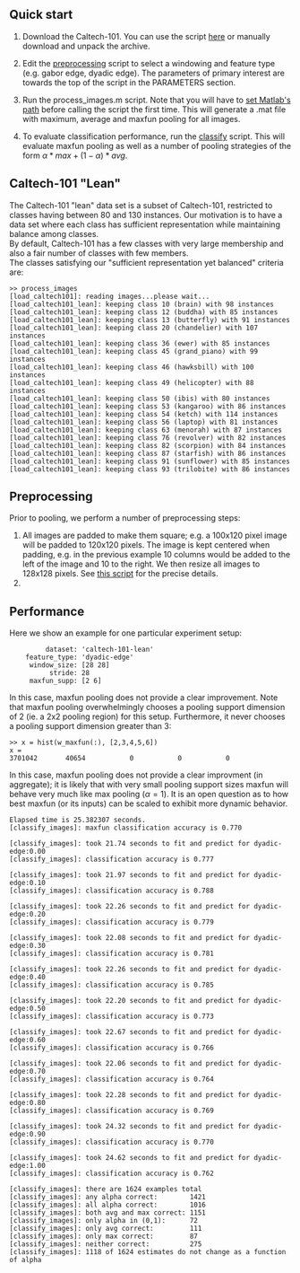 
## Quick start

1.  Download the Caltech-101.  You can use the script [here](./data/get_caltech101.sh) or manually download and unpack the archive.

2.  Edit the [preprocessing](./process_images.m) script to select a windowing and feature type (e.g. gabor edge, dyadic edge).  The parameters of primary interest are towards the top of the script in the PARAMETERS section.

3.  Run the process_images.m script.  Note that you will have to [set Matlab's path](set_path.m) before calling the script the first time.  This will generate a .mat file with maximum, average and maxfun pooling for all images.

4. To evaluate classification performance, run the [classify](classify_images.m) script.  This will evaluate maxfun pooling as well as a number of pooling strategies of the form $\alpha * max + (1 - \alpha)*avg$.  



## Caltech-101 "Lean"
The Caltech-101 "lean" data set is a subset of Caltech-101, restricted to classes having between 80 and 130 instances. 
Our motivation is to have a data set where each class has sufficient representation while maintaining balance among classes.  
By default, Caltech-101 has a few classes with very large membership and also a fair number of classes with few members.  
The classes satisfying our "sufficient representation yet balanced" criteria are:

```
>> process_images
[load_caltech101]: reading images...please wait...
[load_caltech101_lean]: keeping class 10 (brain) with 98 instances
[load_caltech101_lean]: keeping class 12 (buddha) with 85 instances
[load_caltech101_lean]: keeping class 13 (butterfly) with 91 instances
[load_caltech101_lean]: keeping class 20 (chandelier) with 107 instances
[load_caltech101_lean]: keeping class 36 (ewer) with 85 instances
[load_caltech101_lean]: keeping class 45 (grand_piano) with 99 instances
[load_caltech101_lean]: keeping class 46 (hawksbill) with 100 instances
[load_caltech101_lean]: keeping class 49 (helicopter) with 88 instances
[load_caltech101_lean]: keeping class 50 (ibis) with 80 instances
[load_caltech101_lean]: keeping class 53 (kangaroo) with 86 instances
[load_caltech101_lean]: keeping class 54 (ketch) with 114 instances
[load_caltech101_lean]: keeping class 56 (laptop) with 81 instances
[load_caltech101_lean]: keeping class 63 (menorah) with 87 instances
[load_caltech101_lean]: keeping class 76 (revolver) with 82 instances
[load_caltech101_lean]: keeping class 82 (scorpion) with 84 instances
[load_caltech101_lean]: keeping class 87 (starfish) with 86 instances
[load_caltech101_lean]: keeping class 91 (sunflower) with 85 instances
[load_caltech101_lean]: keeping class 93 (trilobite) with 86 instances
```



## Preprocessing

Prior to pooling, we perform a number of preprocessing steps:

1.  All images are padded to make them square; e.g. a 100x120 pixel image will be padded to 120x120 pixels.  The image is kept centered when padding, e.g. in the previous example 10 columns would be added to the left of the image and 10 to the right.  We then resize all images to 128x128 pixels.  See [this script](./data/resize_square.m) for the precise details.
2. 


## Performance

Here we show an example for one particular experiment setup:

```
         dataset: 'caltech-101-lean'
    feature_type: 'dyadic-edge'
     window_size: [28 28]
          stride: 28
     maxfun_supp: [2 6]
```

In this case, maxfun pooling does not provide a clear improvement.  Note that maxfun pooling overwhelmingly chooses a pooling support dimension of 2 (ie. a 2x2 pooling region) for this setup.   Furthermore, it never chooses a pooling support dimension greater than 3:

```
>> x = hist(w_maxfun(:), [2,3,4,5,6])
x =
3701042       40654           0           0           0
```

In this case, maxfun pooling does not provide a clear improvment (in aggregate); it is likely that with very small pooling support sizes maxfun will behave very much like max pooling ($\alpha=1$).  It is an open question as to how best maxfun (or its inputs) can be scaled to exhibit more dynamic behavior.

```
Elapsed time is 25.382307 seconds.
[classify_images]: maxfun classification accuracy is 0.770

[classify_images]: took 21.74 seconds to fit and predict for dyadic-edge:0.00
[classify_images]: classification accuracy is 0.777

[classify_images]: took 21.97 seconds to fit and predict for dyadic-edge:0.10
[classify_images]: classification accuracy is 0.788

[classify_images]: took 22.26 seconds to fit and predict for dyadic-edge:0.20
[classify_images]: classification accuracy is 0.779

[classify_images]: took 22.08 seconds to fit and predict for dyadic-edge:0.30
[classify_images]: classification accuracy is 0.781

[classify_images]: took 22.26 seconds to fit and predict for dyadic-edge:0.40
[classify_images]: classification accuracy is 0.785

[classify_images]: took 22.20 seconds to fit and predict for dyadic-edge:0.50
[classify_images]: classification accuracy is 0.773

[classify_images]: took 22.67 seconds to fit and predict for dyadic-edge:0.60
[classify_images]: classification accuracy is 0.766

[classify_images]: took 22.06 seconds to fit and predict for dyadic-edge:0.70
[classify_images]: classification accuracy is 0.764

[classify_images]: took 22.28 seconds to fit and predict for dyadic-edge:0.80
[classify_images]: classification accuracy is 0.769

[classify_images]: took 24.32 seconds to fit and predict for dyadic-edge:0.90
[classify_images]: classification accuracy is 0.770

[classify_images]: took 24.62 seconds to fit and predict for dyadic-edge:1.00
[classify_images]: classification accuracy is 0.762

[classify_images]: there are 1624 examples total
[classify_images]: any alpha correct:        1421
[classify_images]: all alpha correct:        1016
[classify_images]: both avg and max correct: 1151
[classify_images]: only alpha in (0,1):      72
[classify_images]: only avg correct:         111
[classify_images]: only max correct:         87
[classify_images]: neither correct:          275
[classify_images]: 1118 of 1624 estimates do not change as a function of alpha
```
